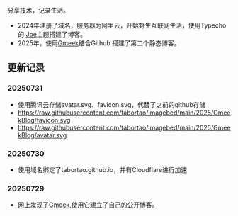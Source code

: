 分享技术，记录生活。

- 2024年注册了域名，服务器为阿里云，开始野生互联网生活，使用Typecho的 [Joe](https://github.com/HaoOuBa/Joe)主题搭建了博客。
- 2025年，使用[Gmeek](https://github.com/Meekdai/Gmeek)结合Github 搭建了第二个静态博客。

## 更新记录

### 20250731
- 使用腾讯云存储avatar.svg、favicon.svg，代替了之前的github存储
- https://raw.githubusercontent.com/tabortao/imagebed/main/2025/GmeekBlog/favicon.svg
- https://raw.githubusercontent.com/tabortao/imagebed/main/2025/GmeekBlog/avatar.svg

### 20250730
- 使用域名绑定了tabortao.github.io，并有Cloudflare进行加速

### 20250729
- 网上发现了[Gmeek](https://github.com/Meekdai/Gmeek),使用它建立了自己的公开博客。